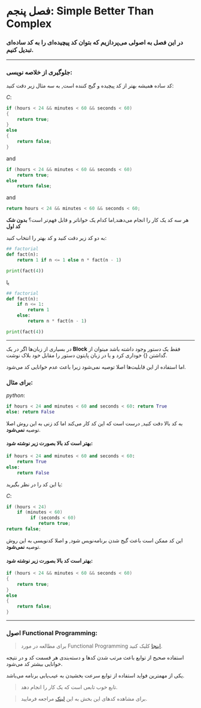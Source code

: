 # فصل پنجم: Simple Better Than Complex

### در این فصل به اصولی می‌پردازیم که بتوان کد پیچیده‌ای را به کد ساده‌ای تبدیل کنیم.

----------------------

### جلوگیری از خلاصه نویسی:

کد ساده همیشه بهتر از کد پیچیده و گیج کننده است, به سه مثال زیر دقت کنید:

*C*:

```c
if (hours < 24 && minutes < 60 && seconds < 60)
{
    return true;
}
else
{
    return false;
}
```

and

```c
if (hours < 24 && minutes < 60 && seconds < 60)
    return true;
else
    return false;
```

and

```c
return hours < 24 && minutes < 60 && seconds < 60;
```



هر سه کد یک کار را انجام می‌دهند,‌اما کدام یک خواناتر و قابل فهم‌تر است؟ **بدون شک کد اول**

به دو کد زیر دقت کنید و کد بهتر را انتخاب کنید:

```python
## factorial
def fact(n):
    return 1 if n <= 1 else n * fact(n - 1)

print(fact(4))
```

یا

```python
## factorial
def fact(n):
    if n <= 1:
        return 1
    else:
        return n * fact(n - 1)

print(fact(4))
```



-------------------------

در بسیاری از زبان‌ها اگر در یک **Block** فقط یک دستور وجود داشته باشد میتوان از گداشتن {} خوداری کرد و یا در زبان پایتون دستور را مقابل خود بلاک نوشت.

اما استفاده از این قابلیت‌ها اصلا توصیه نمی‌شود زیرا باعث عدم خوانایی کد می‌شود.

### برای مثال:

*python*:

```python
if hours < 24 and minutes < 60 and seconds < 60: return True
else: return False
```

به کد بالا دقت کنید, درست است که این کد کار می‌کند اما کد زنی به این روش اصلا توصیه **نمی‌شود**.

#### بهتر است کد بالا بصورت زیر نوشته شود:

```python
if hours < 24 and minutes < 60 and seconds < 60: 
    return True
else: 
    return False
```



يا این کد را در نظر بگیرید:

*C*:

```c
if (hours < 24)
    if (minutes < 60)
         if (seconds < 60)
    		return true;
return false;
```

این کد ممکن است باعث گیج شدن برنامه‌نویس شود, و اصلا کد‌نویسی به این روش توصیه **نمی‌شود**.

#### بهتر است کد بالا بصورت زیر نوشته شود:

```c
if (hours < 24 && minutes < 60 && seconds < 60)
{
    return true;
}
else
{
    return false;
}
```





-----------------------



### اصول Functional Programming:

> برای مطالعه در مورد Functional Programming [اینجا](https://hkupty.github.io/2016/Functional-Programming-Concepts-Idioms-and-Philosophy/) کلیک کنید.

استفاده صحیح از توابع باعث مرتب شدن کدها و دسته‌بندی هر قسمت کد و در نتیجه خوانایی بیشتر کد می‌شود.

یکی از مهمترین فواید استفاده از توابع سرعت بخشیدن به عیب‌یابی برنامه می‌باشد.

> تابع خوب تابعی است که یک کار را انجام دهد.

> برای مشاهده کد‌های این بخش به این [لینک](https://github.com/ahmadabd/python-check-logger.git) مراجعه فرمایید.